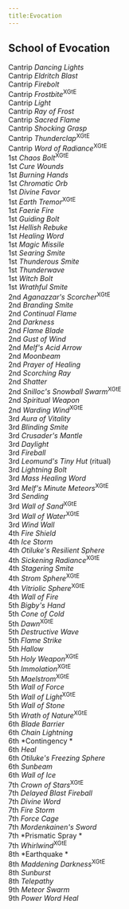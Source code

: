```yaml
---
title:Evocation
---
```


## School of Evocation

Cantrip *Dancing Lights*  
Cantrip *Eldritch Blast*  
Cantrip *Firebolt*  
Cantrip *Frostbite*<sup>XGtE</sup>  
Cantrip *Light*  
Cantrip *Ray of Frost*  
Cantrip *Sacred Flame*  
Cantrip *Shocking Grasp*  
Cantrip *Thunderclap*<sup>XGtE</sup>  
Cantrip *Word of Radiance*<sup>XGtE</sup>  
1st *Chaos Bolt*<sup>XGtE</sup>  
1st *Cure Wounds*  
1st *Burning Hands*  
1st *Chromatic Orb*  
1st *Divine Favor*  
1st *Earth Tremor*<sup>XGtE</sup>  
1st *Faerie Fire*  
1st *Guiding Bolt*  
1st *Hellish Rebuke*  
1st *Healing Word*  
1st *Magic Missile*  
1st *Searing Smite*  
1st *Thunderous Smite*  
1st *Thunderwave*  
1st *Witch Bolt*  
1st *Wrathful Smite*  
2nd *Aganazzar's Scorcher*<sup>XGtE</sup>  
2nd *Branding Smite*  
2nd *Continual Flame*  
2nd *Darkness*  
2nd *Flame Blade*  
2nd *Gust of Wind*  
2nd *Melf's Acid Arrow*  
2nd *Moonbeam*  
2nd *Prayer of Healing*  
2nd *Scorching Ray*  
2nd *Shatter*  
2nd *Snilloc's Snowball Swarm*<sup>XGtE</sup>  
2nd *Spiritual Weapon*  
2nd *Warding Wind*<sup>XGtE</sup>  
3rd *Aura of Vitality*  
3rd *Blinding Smite*  
3rd *Crusader's Mantle*  
3rd *Daylight*  
3rd *Fireball*  
3rd *Leomund's Tiny Hut* (ritual)  
3rd *Lightning Bolt*  
3rd *Mass Healing Word*  
3rd *Melf's Minute Meteors*<sup>XGtE</sup>  
3rd *Sending*  
3rd *Wall of Sand*<sup>XGtE</sup>  
3rd *Wall of Water*<sup>XGtE</sup>  
3rd *Wind Wall*  
4th *Fire Shield*  
4th *Ice Storm*  
4th *Otiluke's Resilient Sphere*  
4th *Sickening Radiance*<sup>XGtE</sup>  
4th *Stagering Smite*  
4th *Strom Sphere*<sup>XGtE</sup>  
4th *Vitriolic Sphere*<sup>XGtE</sup>  
4th *Wall of Fire*  
5th *Bigby's Hand*  
5th *Cone of Cold*  
5th *Dawn*<sup>XGtE</sup>  
5th *Destructive Wave*  
5th *Flame Strike*  
5th *Hallow*  
5th *Holy Weapon*<sup>XGtE</sup>  
5th *Immolation*<sup>XGtE</sup>  
5th *Maelstrom*<sup>XGtE</sup>  
5th *Wall of Force*  
5th *Wall of Light*<sup>XGtE</sup>  
5th *Wall of Stone*  
5th *Wrath of Nature*<sup>XGtE</sup>  
6th *Blade Barrier*  
6th *Chain Lightning*  
6th *Contingency *  
6th *Heal*  
6th *Otiluke's Freezing Sphere*  
6th *Sunbeam*  
6th *Wall of Ice*  
7th *Crown of Stars*<sup>XGtE</sup>  
7th *Delayed Blast Fireball*  
7th *Divine Word*  
7th *Fire Storm*  
7th *Force Cage*  
7th *Mordenkainen's Sword*  
7th *Prismatic Spray *  
7th *Whirlwind*<sup>XGtE</sup>  
8th *Earthquake *  
8th *Maddening Darkness*<sup>XGtE</sup>  
8th *Sunburst*  
8th *Telepathy*  
9th *Meteor Swarm*  
9th *Power Word Heal*  
